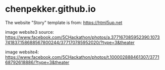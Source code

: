 # chenpekker.github.io


The website "Story" template is from: https://html5up.net

image website3 source: https://www.facebook.com/5CHackathon/photos/a.377167085952390.1073741837.158688567800244/377170785952020/?type=3&theater


image website4:
https://www.facebook.com/5CHackathon/photos/t.100002888461307/377168792618886/?type=3&theater 
